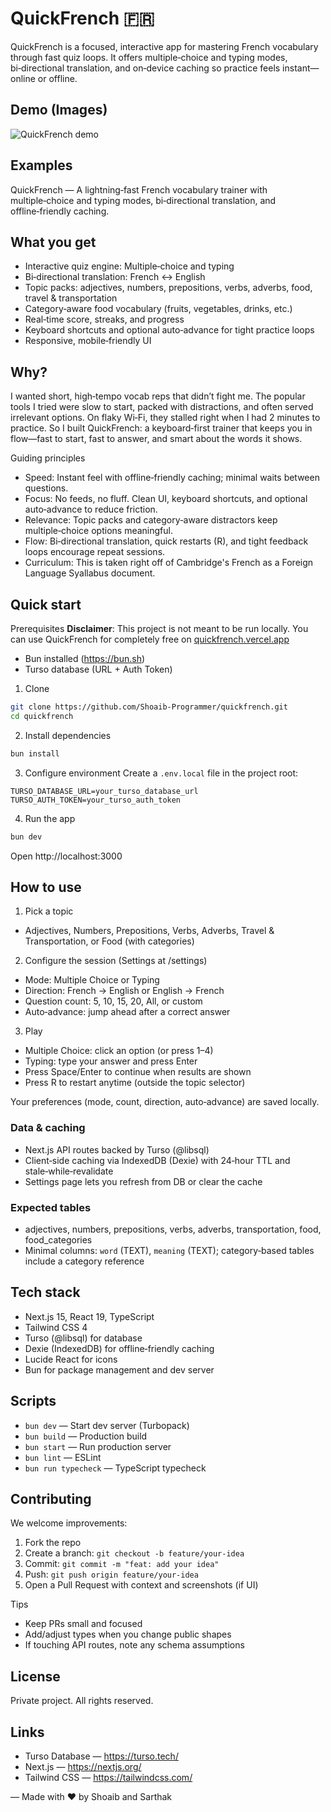 # QuickFrench 🇫🇷

QuickFrench is a focused, interactive app for mastering French vocabulary through fast quiz loops. It offers multiple‑choice and typing modes, bi‑directional translation, and on‑device caching so practice feels instant—online or offline.

## Demo (Images)

<!-- Replace public/demo.gif with a real recording of a short quiz session. -->

![QuickFrench demo](./public/demo.gif)

## Examples

QuickFrench — A lightning‑fast French vocabulary trainer with multiple‑choice and typing modes, bi‑directional translation, and offline‑friendly caching.

## What you get

- Interactive quiz engine: Multiple‑choice and typing
- Bi‑directional translation: French ↔ English
- Topic packs: adjectives, numbers, prepositions, verbs, adverbs, food, travel & transportation
- Category‑aware food vocabulary (fruits, vegetables, drinks, etc.)
- Real‑time score, streaks, and progress
- Keyboard shortcuts and optional auto‑advance for tight practice loops
- Responsive, mobile‑friendly UI

## Why?

I wanted short, high‑tempo vocab reps that didn’t fight me. The popular tools I tried were slow to start, packed with distractions, and often served irrelevant options. On flaky Wi‑Fi, they stalled right when I had 2 minutes to practice. So I built QuickFrench: a keyboard‑first trainer that keeps you in flow—fast to start, fast to answer, and smart about the words it shows.

Guiding principles

- Speed: Instant feel with offline‑friendly caching; minimal waits between questions.
- Focus: No feeds, no fluff. Clean UI, keyboard shortcuts, and optional auto‑advance to reduce friction.
- Relevance: Topic packs and category‑aware distractors keep multiple‑choice options meaningful.
- Flow: Bi‑directional translation, quick restarts (R), and tight feedback loops encourage repeat sessions.
- Curriculum: This is taken right off of Cambridge's French as a Foreign Language Syallabus document.

## Quick start

Prerequisites
**Disclaimer**: This project is not meant to be run locally. You can use QuickFrench for completely free on [quickfrench.vercel.app](https://quickfrench.vercel.app)

- Bun installed (https://bun.sh)
- Turso database (URL + Auth Token)

1. Clone

```bash
git clone https://github.com/Shoaib-Programmer/quickfrench.git
cd quickfrench
```

2. Install dependencies

```bash
bun install
```

3. Configure environment
   Create a `.env.local` file in the project root:

```env
TURSO_DATABASE_URL=your_turso_database_url
TURSO_AUTH_TOKEN=your_turso_auth_token
```

4. Run the app

```bash
bun dev
```

Open http://localhost:3000

## How to use

1. Pick a topic

- Adjectives, Numbers, Prepositions, Verbs, Adverbs, Travel & Transportation, or Food (with categories)

2. Configure the session (Settings at /settings)

- Mode: Multiple Choice or Typing
- Direction: French → English or English → French
- Question count: 5, 10, 15, 20, All, or custom
- Auto‑advance: jump ahead after a correct answer

3. Play

- Multiple Choice: click an option (or press 1–4)
- Typing: type your answer and press Enter
- Press Space/Enter to continue when results are shown
- Press R to restart anytime (outside the topic selector)

Your preferences (mode, count, direction, auto‑advance) are saved locally.

### Data & caching

- Next.js API routes backed by Turso (@libsql)
- Client‑side caching via IndexedDB (Dexie) with 24‑hour TTL and stale‑while‑revalidate
- Settings page lets you refresh from DB or clear the cache

### Expected tables

- adjectives, numbers, prepositions, verbs, adverbs, transportation, food, food_categories
- Minimal columns: `word` (TEXT), `meaning` (TEXT); category‑based tables include a category reference

## Tech stack

- Next.js 15, React 19, TypeScript
- Tailwind CSS 4
- Turso (@libsql) for database
- Dexie (IndexedDB) for offline‑friendly caching
- Lucide React for icons
- Bun for package management and dev server

## Scripts

- `bun dev` — Start dev server (Turbopack)
- `bun build` — Production build
- `bun start` — Run production server
- `bun lint` — ESLint
- `bun run typecheck` — TypeScript typecheck

## Contributing

We welcome improvements:

1. Fork the repo
2. Create a branch: `git checkout -b feature/your-idea`
3. Commit: `git commit -m "feat: add your idea"`
4. Push: `git push origin feature/your-idea`
5. Open a Pull Request with context and screenshots (if UI)

Tips

- Keep PRs small and focused
- Add/adjust types when you change public shapes
- If touching API routes, note any schema assumptions

## License

Private project. All rights reserved.

## Links

- Turso Database — https://turso.tech/
- Next.js — https://nextjs.org/
- Tailwind CSS — https://tailwindcss.com/

— Made with ❤️ by Shoaib and Sarthak
